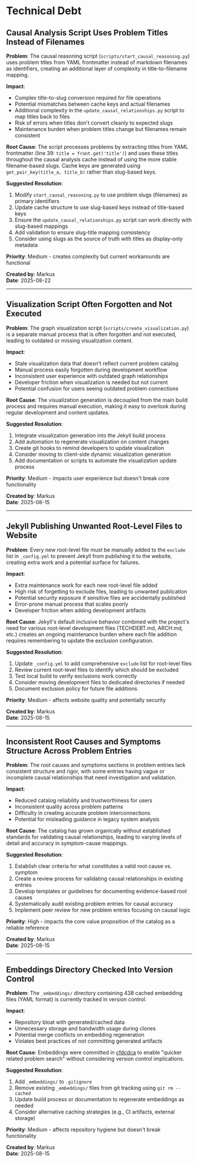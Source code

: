 # Technical Debt

## Causal Analysis Script Uses Problem Titles Instead of Filenames

**Problem**: The causal reasoning script (`scripts/start_causal_reasoning.py`) uses problem titles from YAML frontmatter instead of markdown filenames as identifiers, creating an additional layer of complexity in title-to-filename mapping.

**Impact**: 
- Complex title-to-slug conversion required for file operations
- Potential mismatches between cache keys and actual filenames  
- Additional complexity in the `update_causal_relationships.py` script to map titles back to files
- Risk of errors when titles don't convert cleanly to expected slugs
- Maintenance burden when problem titles change but filenames remain consistent

**Root Cause**: The script processes problems by extracting titles from YAML frontmatter (line 39: `title = front.get('title')`) and uses these titles throughout the causal analysis cache instead of using the more stable filename-based slugs. Cache keys are generated using `get_pair_key(title_a, title_b)` rather than slug-based keys.

**Suggested Resolution**:
1. Modify `start_causal_reasoning.py` to use problem slugs (filenames) as primary identifiers
2. Update cache structure to use slug-based keys instead of title-based keys  
3. Ensure the `update_causal_relationships.py` script can work directly with slug-based mappings
4. Add validation to ensure slug-title mapping consistency
5. Consider using slugs as the source of truth with titles as display-only metadata

**Priority**: Medium - creates complexity but current workarounds are functional

**Created by**: Markus  
**Date**: 2025-08-22

---


## Visualization Script Often Forgotten and Not Executed

**Problem**: The graph visualization script (`scripts/create_visualization.py`) is a separate manual process that is often forgotten and not executed, leading to outdated or missing visualization content.

**Impact**: 
- Stale visualization data that doesn't reflect current problem catalog
- Manual process easily forgotten during development workflow
- Inconsistent user experience with outdated graph relationships
- Developer friction when visualization is needed but not current
- Potential confusion for users seeing outdated problem connections

**Root Cause**: The visualization generation is decoupled from the main build process and requires manual execution, making it easy to overlook during regular development and content updates.

**Suggested Resolution**:
1. Integrate visualization generation into the Jekyll build process
2. Add automation to regenerate visualization on content changes
3. Create git hooks to remind developers to update visualization
4. Consider moving to client-side dynamic visualization generation
5. Add documentation or scripts to automate the visualization update process

**Priority**: Medium - impacts user experience but doesn't break core functionality

**Created by**: Markus  
**Date**: 2025-08-15

---

## Jekyll Publishing Unwanted Root-Level Files to Website

**Problem**: Every new root-level file must be manually added to the `exclude` list in `_config.yml` to prevent Jekyll from publishing it to the website, creating extra work and a potential surface for failures.

**Impact**: 
- Extra maintenance work for each new root-level file added
- High risk of forgetting to exclude files, leading to unwanted publication
- Potential security exposure if sensitive files are accidentally published
- Error-prone manual process that scales poorly
- Developer friction when adding development artifacts

**Root Cause**: Jekyll's default inclusive behavior combined with the project's need for various root-level development files (TECHDEBT.md, ARCH.md, etc.) creates an ongoing maintenance burden where each file addition requires remembering to update the exclusion configuration.

**Suggested Resolution**:
1. Update `_config.yml` to add comprehensive `exclude` list for root-level files
2. Review current root-level files to identify which should be excluded
3. Test local build to verify exclusions work correctly
4. Consider moving development files to dedicated directories if needed
5. Document exclusion policy for future file additions

**Priority**: Medium - affects website quality and potentially security

**Created by**: Markus  
**Date**: 2025-08-15

---

## Inconsistent Root Causes and Symptoms Structure Across Problem Entries

**Problem**: The root causes and symptoms sections in problem entries lack consistent structure and rigor, with some entries having vague or incomplete causal relationships that need investigation and validation.

**Impact**: 
- Reduced catalog reliability and trustworthiness for users
- Inconsistent quality across problem patterns
- Difficulty in creating accurate problem interconnections
- Potential for misleading guidance in legacy system analysis

**Root Cause**: The catalog has grown organically without established standards for validating causal relationships, leading to varying levels of detail and accuracy in symptom-cause mappings.

**Suggested Resolution**:
1. Establish clear criteria for what constitutes a valid root cause vs. symptom
2. Create a review process for validating causal relationships in existing entries
3. Develop templates or guidelines for documenting evidence-based root causes
4. Systematically audit existing problem entries for causal accuracy
5. Implement peer review for new problem entries focusing on causal logic

**Priority**: High - impacts the core value proposition of the catalog as a reliable reference

**Created by**: Markus  
**Date**: 2025-08-15

---

## Embeddings Directory Checked Into Version Control

**Problem**: The `_embeddings/` directory containing 438 cached embedding files (YAML format) is currently tracked in version control.

**Impact**: 
- Repository bloat with generated/cached data
- Unnecessary storage and bandwidth usage during clones
- Potential merge conflicts on embedding regeneration
- Violates best practices of not committing generated artifacts

**Root Cause**: Embeddings were committed in [cfdcdca](commit/cfdcdca) to enable "quicker related problem search" without considering version control implications.

**Suggested Resolution**:
1. Add `_embeddings/` to `.gitignore`
2. Remove existing `_embeddings/` files from git tracking using `git rm --cached`
3. Update build process or documentation to regenerate embeddings as needed
4. Consider alternative caching strategies (e.g., CI artifacts, external storage)

**Priority**: Medium - affects repository hygiene but doesn't break functionality

**Created by**: Markus  
**Date**: 2025-08-15
